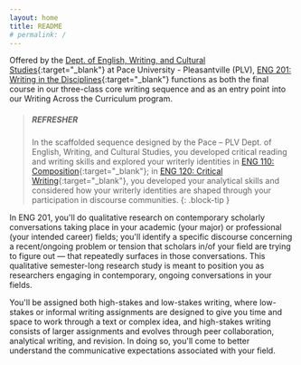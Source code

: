```yaml
---
layout: home
title: README
# permalink: /
---
```


Offered by the [Dept. of English, Writing, and Cultural Studies](https://www.pace.edu/dyson/departments/english-writing-and-cultural-studies){:target="_blank"} at Pace University - Pleasantville (PLV), [ENG 201: Writing in the Disciplines](https://www.pace.edu/dyson/departments/english-writing-and-cultural-studies/core-writing-program){:target="_blank"} functions as both the final course in our three-class core writing sequence and as an entry point into our Writing Across the Curriculum program. 

> ##### REFRESHER
> In the scaffolded sequence designed by the Pace &ndash; PLV Dept. of English, Writing, and Cultural Studies, you developed critical reading and writing skills and explored your writerly identities in [ENG 110: Composition](https://catalog.pace.edu/undergraduate/courses-a-z/eng/#:~:text=ENG%20110%C2%A0%C2%A0Composition%C2%A0%C2%A0(3%20credits)){:target="_blank"}; in [ENG 120: Critical Writing](https://catalog.pace.edu/undergraduate/courses-a-z/eng/#:~:text=ENG%20120%C2%A0%C2%A0Critical%20Writing%C2%A0%C2%A0(4%20credits)){:target="_blank"}, you developed your analytical skills and considered how your writerly identities are shaped through your participation in discourse communities.
{: .block-tip }

In ENG 201, you'll do qualitative research on contemporary scholarly conversations taking place in your academic (your major) or professional (your intended career) fields; you'll identify a specific discourse concerning a recent/ongoing problem or tension that scholars in/of your field are trying to figure out &mdash; that repeatedly surfaces in those conversations. This qualitative semester-long research study is meant to position you as researchers engaging in contemporary, ongoing conversations in your fields.

You'll be assigned both high-stakes and low-stakes writing, where low-stakes or informal writing assignments are designed to give you time and space to work through a text or complex idea, and high-stakes writing consists of larger assignments and evolves through peer collaboration, analytical writing, and revision. In doing so, you'll come to better understand the communicative expectations associated with your field. 